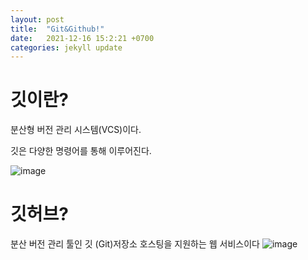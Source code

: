 ```yaml
---
layout: post
title:  "Git&Github!"
date:   2021-12-16 15:2:21 +0700
categories: jekyll update
---
```

# 깃이란?
분산형 버전 관리 시스템(VCS)이다.

깃은 다양한 명령어를 통해 이루어진다.

![image](https://user-images.githubusercontent.com/84118154/146315387-d2395dfb-d275-4ab2-9f2e-2d823b9e48e1.png)

# 깃허브?
 분산 버전 관리 툴인 깃 (Git)저장소 호스팅을 지원하는 웹 서비스이다
![image](https://user-images.githubusercontent.com/84118154/146315596-b10eeb34-b91a-47d7-a480-d7aab1fc0c6a.png)

